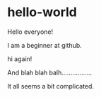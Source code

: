 # hello-world
Hello everyone!

I am a beginner at github.

hi again!

And blah blah balh.................

It all seems a bit complicated.


